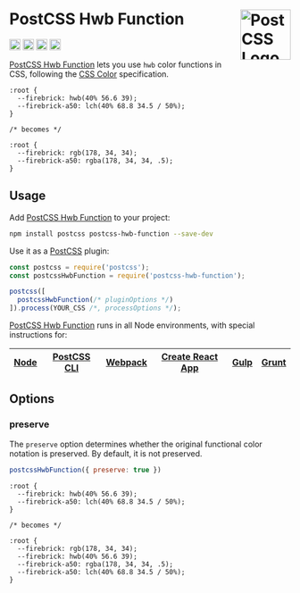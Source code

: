 # PostCSS Hwb Function [<img src="https://postcss.github.io/postcss/logo.svg" alt="PostCSS Logo" width="90" height="90" align="right">][postcss]

[<img alt="npm version" src="https://img.shields.io/npm/v/postcss-hwb-function.svg" height="20">][npm-url]
[<img alt="CSS Standard Status" src="https://cssdb.org/badge/hwb-function.svg" height="20">][css-url]
[<img alt="Build Status" src="https://github.com/csstools/postcss-plugins/workflows/test/badge.svg" height="20">][cli-url]
[<img alt="support chat" src="https://img.shields.io/badge/support-chat-blue.svg" height="20">][git-url]


[PostCSS Hwb Function] lets you use `hwb` color functions in
CSS, following the [CSS Color] specification.

```pcss
:root {
  --firebrick: hwb(40% 56.6 39);
  --firebrick-a50: lch(40% 68.8 34.5 / 50%);
}

/* becomes */

:root {
  --firebrick: rgb(178, 34, 34);
  --firebrick-a50: rgba(178, 34, 34, .5);
}
```

## Usage

Add [PostCSS Hwb Function] to your project:

```bash
npm install postcss postcss-hwb-function --save-dev
```

Use it as a [PostCSS] plugin:

```js
const postcss = require('postcss');
const postcssHwbFunction = require('postcss-hwb-function');

postcss([
  postcssHwbFunction(/* pluginOptions */)
]).process(YOUR_CSS /*, processOptions */);
```

[PostCSS Hwb Function] runs in all Node environments, with special
instructions for:

| [Node](INSTALL.md#node) | [PostCSS CLI](INSTALL.md#postcss-cli) | [Webpack](INSTALL.md#webpack) | [Create React App](INSTALL.md#create-react-app) | [Gulp](INSTALL.md#gulp) | [Grunt](INSTALL.md#grunt) |
| --- | --- | --- | --- | --- | --- |

## Options

### preserve

The `preserve` option determines whether the original functional color notation
is preserved. By default, it is not preserved.

```js
postcssHwbFunction({ preserve: true })
```

```pcss
:root {
  --firebrick: hwb(40% 56.6 39);
  --firebrick-a50: lch(40% 68.8 34.5 / 50%);
}

/* becomes */

:root {
  --firebrick: rgb(178, 34, 34);
  --firebrick: hwb(40% 56.6 39);
  --firebrick-a50: rgba(178, 34, 34, .5);
  --firebrick-a50: lch(40% 68.8 34.5 / 50%);
}
```

[cli-url]: https://github.com/csstools/postcss-plugins/actions/workflows/test.yml?query=workflow/test
[css-url]: https://cssdb.org/#hwb-function
[git-url]: https://gitter.im/postcss/postcss
[npm-url]: https://www.npmjs.com/package/postcss-hwb-function

[CSS Color]: https://drafts.csswg.org/css-color/#the-hwb-notation
[Gulp PostCSS]: https://github.com/postcss/gulp-postcss
[Grunt PostCSS]: https://github.com/nDmitry/grunt-postcss
[PostCSS]: https://github.com/postcss/postcss
[PostCSS Loader]: https://github.com/postcss/postcss-loader
[PostCSS Hwb Function]: https://github.com/csstools/postcss-plugins/tree/main/plugins/postcss-hwb-function
